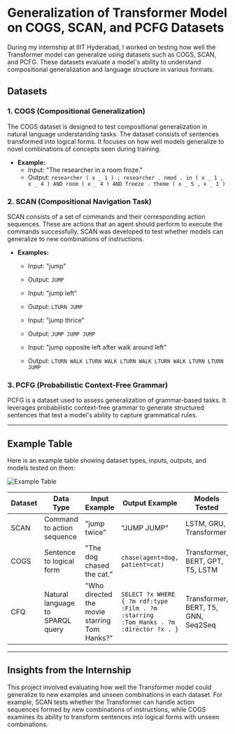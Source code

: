 # Generalization of Transformer Model on COGS, SCAN, and PCFG Datasets

During my internship at IIIT Hyderabad, I worked on testing how well the Transformer model can generalize using datasets such as COGS, SCAN, and PCFG. These datasets evaluate a model's ability to understand compositional generalization and language structure in various formats.

## Datasets

### 1. COGS (Compositional Generalization)
The COGS dataset is designed to test compositional generalization in natural language understanding tasks. The dataset consists of sentences transformed into logical forms. It focuses on how well models generalize to novel combinations of concepts seen during training.

- **Example:**
  - Input: "The researcher in a room froze."
  - Output: `researcher ( x _ 1 ) ; researcher . nmod . in ( x _ 1 , x _ 4 ) AND room ( x _ 4 ) AND freeze . theme ( x _ 5 , x _ 1 )`

### 2. SCAN (Compositional Navigation Task)
SCAN consists of a set of commands and their corresponding action sequences. These are actions that an agent should perform to execute the commands successfully. SCAN was developed to test whether models can generalize to new combinations of instructions.

- **Examples:**
  - Input: "jump"
  - Output: `JUMP`
  
  - Input: "jump left"
  - Output: `LTURN JUMP`

  - Input: "jump thrice"
  - Output: `JUMP JUMP JUMP`

  - Input: "jump opposite left after walk around left"
  - Output: `LTURN WALK LTURN WALK LTURN WALK LTURN WALK LTURN LTURN JUMP`

### 3. PCFG (Probabilistic Context-Free Grammar)
PCFG is a dataset used to assess generalization of grammar-based tasks. It leverages probabilistic context-free grammar to generate structured sentences that test a model's ability to capture grammatical rules.

---

## Example Table

Here is an example table showing dataset types, inputs, outputs, and models tested on them:

![Example Table]([https://path_to_your_image/Screenshot%202024-06-25%20141407.png](https://github.com/varaprasadtarunkumar/Generalization-Testing-with-Neural-Networks/blob/main/Screenshot%202024-06-25%20141407.png))

| Dataset | Data Type                         | Input Example                                         | Output Example                                          | Models Tested                            |
|---------|-----------------------------------|-------------------------------------------------------|---------------------------------------------------------|------------------------------------------|
| SCAN    | Command to action sequence        | "jump twice"                                          | "JUMP JUMP"                                              | LSTM, GRU, Transformer                   |
| COGS    | Sentence to logical form          | "The dog chased the cat."                             | `chase(agent=dog, patient=cat)`                         | Transformer, BERT, GPT, T5, LSTM         |
| CFQ     | Natural language to SPARQL query  | "Who directed the movie starring Tom Hanks?"          | `SELECT ?x WHERE { ?m rdf:type :Film . ?m :starring :Tom_Hanks . ?m :director ?x . }` | Transformer, BERT, T5, GNN, Seq2Seq     |

---

## Insights from the Internship

This project involved evaluating how well the Transformer model could generalize to new examples and unseen combinations in each dataset. For example, SCAN tests whether the Transformer can handle action sequences formed by new combinations of instructions, while COGS examines its ability to transform sentences into logical forms with unseen combinations.

